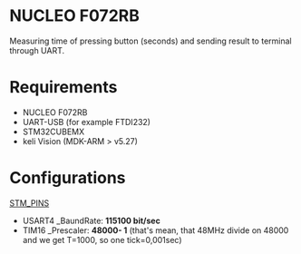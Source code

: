 
# NUCLEO F072RB
Measuring time of pressing button (seconds) and sending result to terminal through UART.

# Requirements
* NUCLEO F072RB
* UART-USB (for example FTDI232)
* STM32CUBEMX
* keli Vision (MDK-ARM > v5.27)

# Configurations
[STM_PINS](IMG/STM_PINS.jpg)
* USART4
_BaundRate: __115100 bit/sec__
* TIM16
_Prescaler: __48000- 1__ (that's mean, that 48MHz divide on 48000 and we get T=1000, so one tick=0,001sec)
